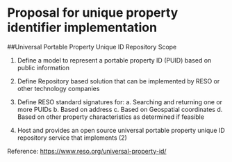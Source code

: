 # Proposal for unique property identifier implementation

##Universal Portable Property Unique ID Repository Scope

1. Define a model to represent a portable property ID (PUID) based on public information

2. Define Repository based solution that can be implemented by RESO or other technology companies

3. Define RESO standard signatures for:
a. Searching and returning one or more PUIDs
b. Based on address
c. Based on Geospatial coordinates
d. Based on other property characteristics as determined if feasible

8. Host and provides an open source universal portable property unique ID repository service that implements (2)

Reference:
https://www.reso.org/universal-property-id/
